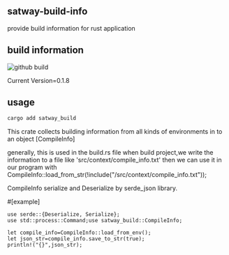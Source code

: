 ## satway-build-info 
  provide build information for rust application

## build information
![github build](https://github.com/zhangjianshe/satway-build-info/actions/workflows/rust.yml/badge.svg)

Current Version=0.1.8

## usage

```rust
cargo add satway_build 
```

 This crate collects building information from all kinds of environments in to an object [CompileInfo]

 generally, this is used in the build.rs file
 when build project,we write the information to a file like 'src/context/compile_info.txt'
 then we can use it in our program with
 CompileInfo::load_from_str(!include("/src/context/compile_info.txt"));

 CompileInfo serialize and Deserialize by serde_json library.


 #[example]

 ```
 use serde::{Deserialize, Serialize};
 use std::process::Command;use satway_build::CompileInfo;

 let compile_info=CompileInfo::load_from_env();
 let json_str=compile_info.save_to_str(true);
 println!("{}",json_str);

 ```